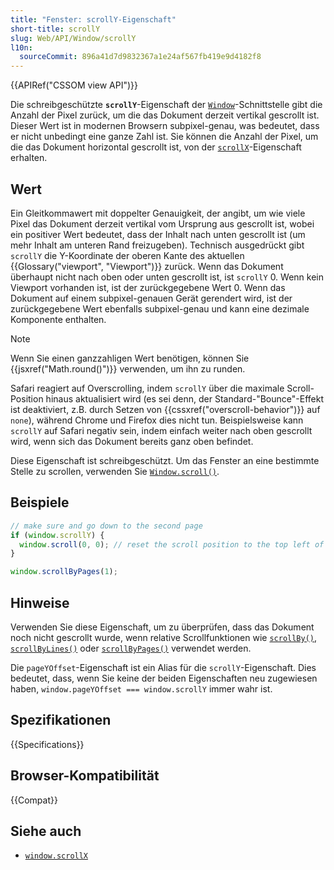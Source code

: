 ```yaml
---
title: "Fenster: scrollY-Eigenschaft"
short-title: scrollY
slug: Web/API/Window/scrollY
l10n:
  sourceCommit: 896a41d7d9832367a1e24af567fb419e9d4182f8
---
```


{{APIRef("CSSOM view API")}}

Die schreibgeschützte **`scrollY`**-Eigenschaft der [`Window`](/de/docs/Web/API/Window)-Schnittstelle gibt die Anzahl der Pixel zurück, um die das Dokument derzeit vertikal gescrollt ist. Dieser Wert ist in modernen Browsern subpixel-genau, was bedeutet, dass er nicht unbedingt eine ganze Zahl ist. Sie können die Anzahl der Pixel, um die das Dokument horizontal gescrollt ist, von der [`scrollX`](/de/docs/Web/API/Window/scrollX)-Eigenschaft erhalten.

## Wert

Ein Gleitkommawert mit doppelter Genauigkeit, der angibt, um wie viele Pixel das Dokument derzeit vertikal vom Ursprung aus gescrollt ist, wobei ein positiver Wert bedeutet, dass der Inhalt nach unten gescrollt ist (um mehr Inhalt am unteren Rand freizugeben). Technisch ausgedrückt gibt `scrollY` die Y-Koordinate der oberen Kante des aktuellen {{Glossary("viewport", "Viewport")}} zurück. Wenn das Dokument überhaupt nicht nach oben oder unten gescrollt ist, ist `scrollY` 0. Wenn kein Viewport vorhanden ist, ist der zurückgegebene Wert 0. Wenn das Dokument auf einem subpixel-genauen Gerät gerendert wird, ist der zurückgegebene Wert ebenfalls subpixel-genau und kann eine dezimale Komponente enthalten.

> [!NOTE]
> Wenn Sie einen ganzzahligen Wert benötigen, können Sie {{jsxref("Math.round()")}} verwenden, um ihn zu runden.

Safari reagiert auf Overscrolling, indem `scrollY` über die maximale Scroll-Position hinaus aktualisiert wird (es sei denn, der Standard-"Bounce"-Effekt ist deaktiviert, z.B. durch Setzen von {{cssxref("overscroll-behavior")}} auf `none`), während Chrome und Firefox dies nicht tun. Beispielsweise kann `scrollY` auf Safari negativ sein, indem einfach weiter nach oben gescrollt wird, wenn sich das Dokument bereits ganz oben befindet.

Diese Eigenschaft ist schreibgeschützt. Um das Fenster an eine bestimmte Stelle zu scrollen, verwenden Sie [`Window.scroll()`](/de/docs/Web/API/Window/scroll).

## Beispiele

```js
// make sure and go down to the second page
if (window.scrollY) {
  window.scroll(0, 0); // reset the scroll position to the top left of the document.
}

window.scrollByPages(1);
```

## Hinweise

Verwenden Sie diese Eigenschaft, um zu überprüfen, dass das Dokument noch nicht gescrollt wurde, wenn relative Scrollfunktionen wie [`scrollBy()`](/de/docs/Web/API/Window/scrollBy),
[`scrollByLines()`](/de/docs/Web/API/Window/scrollByLines) oder
[`scrollByPages()`](/de/docs/Web/API/Window/scrollByPages) verwendet werden.

Die `pageYOffset`-Eigenschaft ist ein Alias für die `scrollY`-Eigenschaft. Dies bedeutet, dass, wenn Sie keine der beiden Eigenschaften neu zugewiesen haben, `window.pageYOffset === window.scrollY` immer wahr ist.

## Spezifikationen

{{Specifications}}

## Browser-Kompatibilität

{{Compat}}

## Siehe auch

- [`window.scrollX`](/de/docs/Web/API/Window/scrollX)
